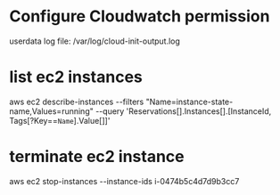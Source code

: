 # Configure Cloudwatch permission

userdata log file: /var/log/cloud-init-output.log

# list ec2 instances

aws ec2 describe-instances --filters "Name=instance-state-name,Values=running" --query 'Reservations[].Instances[].[InstanceId, Tags[?Key==`Name`].Value[]]'

# terminate ec2 instance

aws ec2 stop-instances --instance-ids i-0474b5c4d7d9b3cc7
